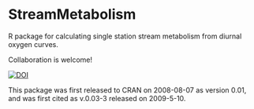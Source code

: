 # StreamMetabolism
R package for calculating single station stream metabolism from diurnal oxygen curves.

Collaboration is welcome!

[![DOI](https://zenodo.org/badge/62110207.svg)](https://zenodo.org/badge/latestdoi/62110207)

This package was first released to CRAN on 2008-08-07 as version 0.01, and was first cited as v.0.03-3 released on 2009-5-10. 
